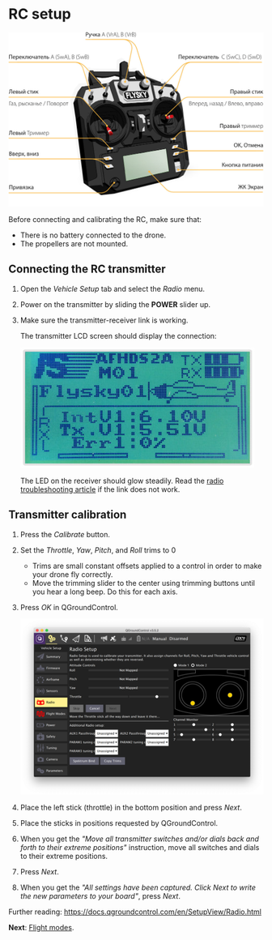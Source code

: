 # RC setup

<img src="../assets/consistofTransmitter.jpg" alt="Состав пульта" class="zoom">

Before connecting and calibrating the RC, make sure that:

* There is no battery connected to the drone.
* The propellers are not mounted.

## Connecting the RC transmitter

1. Open the *Vehicle Setup* tab and select the *Radio* menu.
2. Power on the transmitter by sliding the **POWER** slider up.
3. Make sure the transmitter-receiver link is working.

    The transmitter LCD screen should display the connection:

    <img src="../assets/connectionOK.jpg" class="zoom">

    The LED on the receiver should glow steadily. Read the [radio troubleshooting article](radioerrors.md) if the link does not work.

## Transmitter calibration

1. Press the *Calibrate* button.
2. Set the *Throttle*, *Yaw*, *Pitch*, and *Roll* trims to 0
    * Trims are small constant offsets applied to a control in order to make your drone fly correctly.
    * Move the trimming slider to the center using trimming buttons until you hear a long beep. Do this for each axis.
3. Press *OK* in QGroundControl.

    <img src="../assets/qgc-radio.png" class="zoom">

4. Place the left stick (throttle) in the bottom position and press *Next*.
5. Place the sticks in positions requested by QGroundControl.
6. When you get the *"Move all transmitter switches and/or dials back and forth to their extreme positions"* instruction, move all switches and dials to their extreme positions.
7. Press *Next*.
8. When you get the *"All settings have been captured. Click Next to write the new parameters to your board"*, press *Next*.

Further reading: https://docs.qgroundcontrol.com/en/SetupView/Radio.html

**Next**: [Flight modes](modes.md).
